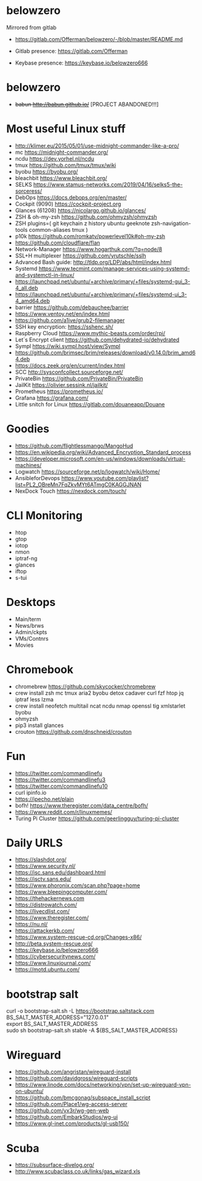 # belowzero
Mirrored from gitlab
* https://gitlab.com/Offerman/belowzero/-/blob/master/README.md

* Gitlab presence: https://gitlab.com/Offerman
* Keybase presence: https://keybase.io/belowzero666
# belowzero

* ~~babun http://babun.github.io/~~ [PROJECT ABANDONED!!!]

Most useful Linux stuff  
========================
* http://klimer.eu/2015/05/01/use-midnight-commander-like-a-pro/
* mc https://midnight-commander.org/
* ncdu https://dev.yorhel.nl/ncdu
* tmux https://github.com/tmux/tmux/wiki
* byobu https://byobu.org/
* bleachbit https://www.bleachbit.org/
* SELKS https://www.stamus-networks.com/2019/04/16/selks5-the-sorceress/
* DebOps https://docs.debops.org/en/master/
* Cockpit (9090) https://cockpit-project.org
* Glances (61208) https://nicolargo.github.io/glances/
* ZSH & oh-my-zsh https://github.com/ohmyzsh/ohmyzsh
* ZSH plugins=(  git
  keychain
  z
  history
  ubuntu
  geeknote
  zsh-navigation-tools
  common-aliases
  tmux
)
* p10k https://github.com/romkatv/powerlevel10k#oh-my-zsh
* https://github.com/cloudflare/flan
* Network-Manager https://www.hogarthuk.com/?q=node/8
* SSL+H multiplexer https://github.com/yrutschle/sslh
* Advanced Bash guide: http://tldp.org/LDP/abs/html/index.html
* Systemd https://www.tecmint.com/manage-services-using-systemd-and-systemctl-in-linux/
* https://launchpad.net/ubuntu/+archive/primary/+files/systemd-gui_3-4_all.deb 
* https://launchpad.net/ubuntu/+archive/primary/+files/systemd-ui_3-4_amd64.deb
* barrier https://github.com/debauchee/barrier
* https://www.ventoy.net/en/index.html
* https://github.com/a1ive/grub2-filemanager
* SSH key encryption: https://sshenc.sh/
* Raspberry Cloud https://www.mythic-beasts.com/order/rpi/
* Let´s Encrypt client https://github.com/dehydrated-io/dehydrated
* Sympl https://wiki.sympl.host/view/Sympl
* https://github.com/brimsec/brim/releases/download/v0.14.0/brim_amd64.deb
* https://docs.zeek.org/en/current/index.html
* SCC http://sysconfcollect.sourceforge.net/
* PrivateBin https://github.com/PrivateBin/PrivateBin
* JailKit https://olivier.sessink.nl/jailkit/
* Prometheus https://prometheus.io/
* Grafana https://grafana.com/
* Little snitch for Linux https://gitlab.com/douaneapp/Douane

Goodies
=======
* https://github.com/flightlessmango/MangoHud
* https://en.wikipedia.org/wiki/Advanced_Encryption_Standard_process
* https://developer.microsoft.com/en-us/windows/downloads/virtual-machines/
* Logwatch https://sourceforge.net/p/logwatch/wiki/Home/
* AnsibleforDevops https://www.youtube.com/playlist?list=PL2_OBreMn7FqZkvMYt6ATmgC0KAGGJNAN
* NexDock Touch https://nexdock.com/touch/

CLI Monitoring
==============
* htop
* gtop
* iotop
* nmon
* iptraf-ng 
* glances 
* iftop
* s-tui 

Desktops
========
- Main/term
- News/brws
- Admin/ckpts
- VMs/Contnrs
- Movies

Chromebook
==========
* chromebrew https://github.com/skycocker/chromebrew
* crew install zsh mc tmux aria2 byobu detox cadaver curl fzf htop jq iptraf less lzma 
* crew install neofetch multitail ncat ncdu nmap openssl tig xmlstarlet byobu
* ohmyzsh
* pip3 install glances
* crouton https://github.com/dnschneid/crouton

Fun  
===
* https://twitter.com/commandlinefu
* https://twitter.com/commandlinefu3
* https://twitter.com/commandlinefu10
* curl ipinfo.io
* https://ipecho.net/plain
* bofh! https://www.theregister.com/data_centre/bofh/
* https://www.reddit.com/r/linuxmemes/
* Turing Pi Cluster https://github.com/geerlingguy/turing-pi-cluster

Daily URLS  
==========
* https://slashdot.org/
* https://www.security.nl/
* https://isc.sans.edu/dashboard.html
* https://isctv.sans.edu/
* https://www.phoronix.com/scan.php?page=home
* https://www.bleepingcomputer.com/ 
* https://thehackernews.com
* https://distrowatch.com/
* https://livecdlist.com/
* https://www.theregister.com/
* https://nu.nl/
* https://attackerkb.com/
* https://www.system-rescue-cd.org/Changes-x86/
* http://beta.system-rescue.org/
* https://keybase.io/belowzero666
* https://cybersecuritynews.com/
* https://www.linuxjournal.com/
* https://motd.ubuntu.com/

bootstrap salt
==============
curl -o bootstrap-salt.sh -L https://bootstrap.saltstack.com  
BS_SALT_MASTER_ADDRESS="127.0.0.1"  
export BS_SALT_MASTER_ADDRESS  
sudo sh bootstrap-salt.sh stable -A ${BS_SALT_MASTER_ADDRESS}  


Wireguard
=========

* https://github.com/angristan/wireguard-install
* https://github.com/davidgross/wireguard-scripts
* https://www.linode.com/docs/networking/vpn/set-up-wireguard-vpn-on-ubuntu/
* https://github.com/bmcgonag/subspace_install_script
* https://github.com/Place1/wg-access-server
* https://github.com/vx3r/wg-gen-web
* https://github.com/EmbarkStudios/wg-ui
* https://www.gl-inet.com/products/gl-usb150/

Scuba
=====
* https://subsurface-divelog.org/
* http://www.scubaclass.co.uk/links/gas_wizard.xls
